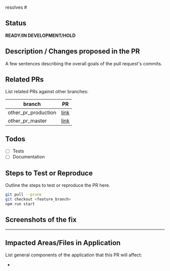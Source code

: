 resolves #<issue number>
  
## Status
**READY/IN DEVELOPMENT/HOLD**


## Description / Changes proposed in the PR
A few sentences describing the overall goals of the pull request's commits.

## Related PRs
List related PRs against other branches:

branch | PR
------ | ------
other_pr_production | [link]()
other_pr_master | [link]()


## Todos
- [ ] Tests
- [ ] Documentation

## Steps to Test or Reproduce
Outline the steps to test or reproduce the PR here.

```sh
git pull --prune
git checkout <feature_branch>
npm run start
```

## Screenshots of the fix


---

## Impacted Areas/Files in Application
List general components of the application that this PR will affect:

* 

